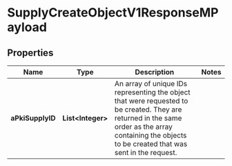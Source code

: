 

# SupplyCreateObjectV1ResponseMPayload

## Properties

Name | Type | Description | Notes
------------ | ------------- | ------------- | -------------
**aPkiSupplyID** | **List&lt;Integer&gt;** | An array of unique IDs representing the object that were requested to be created.  They are returned in the same order as the array containing the objects to be created that was sent in the request. | 




